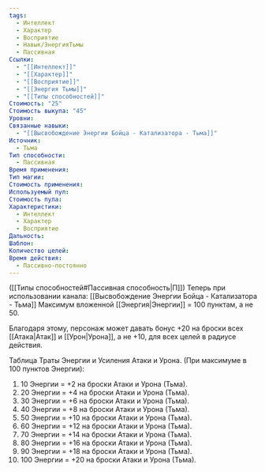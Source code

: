 ```yaml
---
tags:
  - Интеллект
  - Характер
  - Восприятие
  - Навык/ЭнергияТьмы
  - Пассивная
Ссылки:
  - "[[Интеллект]]"
  - "[[Характер]]"
  - "[[Восприятие]]"
  - "[[Энергия Тьмы]]"
  - "[[Типы способностей]]"
Стоимость: "25"
Стоимость выкупа: "45"
Уровни: 
Связанные навыки:
  - "[[Высвобождение Энергии Бойца - Катализатора - Тьма]]"
Источник:
  - Тьма
Тип способности:
  - Пассивная
Время применения: 
Тип магии: 
Стоимость применения: 
Используемый пул: 
Стоимость пула: 
Характеристики:
  - Интеллект
  - Характер
  - Восприятие
Дальность: 
Шаблон: 
Количество целей: 
Время действия:
  - Пассивно-постоянно
---
```

([[Типы способностей#Пассивная способность|П]]) Теперь при использовании канала: [[Высвобождение Энергии Бойца - Катализатора - Тьма]] Максимум вложенной [[Энергия|Энергии]] = 100 пунктам, а не 50.

Благодаря этому, персонаж может давать бонус +20 на броски всех [[Атака|Атак]] и [[Урон|Урона]], а не +10, для всех целей в радиусе действия. 

Таблица Траты Энергии и Усиления Атаки и Урона.
(При максимуме в 100 пунктов Энергии):

1. 10 Энергии = +2 на броски Атаки и Урона (Тьма).
2. 20 Энергии = +4 на броски Атаки и Урона (Тьма).
3. 30 Энергии = +6 на броски Атаки и Урона (Тьма).
4. 40 Энергии = +8 на броски Атаки и Урона (Тьма).
5. 50 Энергии = +10 на броски Атаки и Урона (Тьма).
6. 60 Энергии = +12 на броски Атаки и Урона (Тьма).
7. 70 Энергии = +14 на броски Атаки и Урона (Тьма).
8. 80 Энергии = +16 на броски Атаки и Урона (Тьма).
9. 90 Энергии = +18 на броски Атаки и Урона (Тьма).
10. 100 Энергии = +20 на броски Атаки и Урона (Тьма).